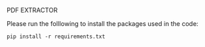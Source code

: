 PDF EXTRACTOR


Please run the folllowing to install the packages used in the code:

`pip install -r requirements.txt`


